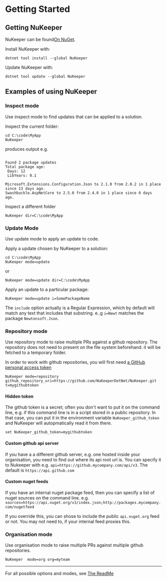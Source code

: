 # Getting Started

## Getting NuKeeper

NuKeeper can be found[On NuGet](https://www.nuget.org/packages/NuKeeper/).

Install NuKeeper with:

`dotnet tool install --global NuKeeper`

Update NuKeeper with:

`dotnet tool update --global NuKeeper`

## Examples of using NuKeeper

### Inspect mode

Use inspect mode to find updates that can be applied to a solution.

Inspect the current folder:

````
cd C:\code\MyApp
NuKeeper
````

produces output e.g.

````

Found 2 package updates
Total package age:
 Days: 12
 LibYears: 0.1

Microsoft.Extensions.Configuration.Json to 2.1.0 from 2.0.2 in 1 place since 13 days ago.
Swashbuckle.AspNetCore to 2.5.0 from 2.4.0 in 1 place since 6 days ago.
````

Inspect a different folder

````
NuKeeper dir=C:\code\MyApp
````

### Update Mode

Use update mode to apply an update to code.

Apply a update chosen by NuKeeper to a solution:
````
cd C:\code\MyApp
NuKeeper mode=update
````
or


````
NuKeeper mode=update dir=C:\code\MyApp
````

Apply an update to a particular package:
````
NuKeeper mode=update i=SomePackageName
````

The `include` option actually is a Regular Expression, which by default will match any text that includes that substring. e..g `i=Newt` matches the package `Newtonsoft.Json`.


### Repository mode

Use repository mode to raise multiple PRs against a github repository. The repository does not need to present on the file system beforehand. it will be fetched to a temporary folder.


In order to work with github repositories, you will first need [a GitHub personal access token](https://help.github.com/articles/creating-a-personal-access-token-for-the-command-line/)

````
NuKeeper mode=repository github_repository_uri=https://github.com/NuKeeperDotNet/NuKeeper.git t=mygithubtoken
````

#### Hidden token

The github token is a secret; often you don't want to put it on the command line, e.g. if this command line is in a script stored in a public repository. In that case, you can put it in the environment variable `NuKeeper_github_token` and NuKeeper will autopmatically read it from there.

````
set NuKeeper_github_token=mygithubtoken
````

#### Custom github api server

If you have a a different github server, e.g. one hosted inside your organisation, you need to find out where its api root url is. You can specify it to Nukeeper with e.g. `api=https://github.mycompany.com/api/v3`. The default is `https://api.github.com`

#### Custom nuget feeds

If you have an internal nuget package feed, then you can specify a list of nuget sources on the command line. e.g. `sources=https://api.nuget.org/v3/index.json;http://packages.mycompany.com/nugetfeed`

If you override this, you can shose to include the public `api.nuget.org` feed or not. You may not need to, if your internal feed proxies this.

### Organisation mode

Use organisation mode to raise multiple PRs against multiple github repositories.

````
NuKeeper  mode=org org=myteam
````

---

For all possible options and modes, see [The ReadMe](README.md)
